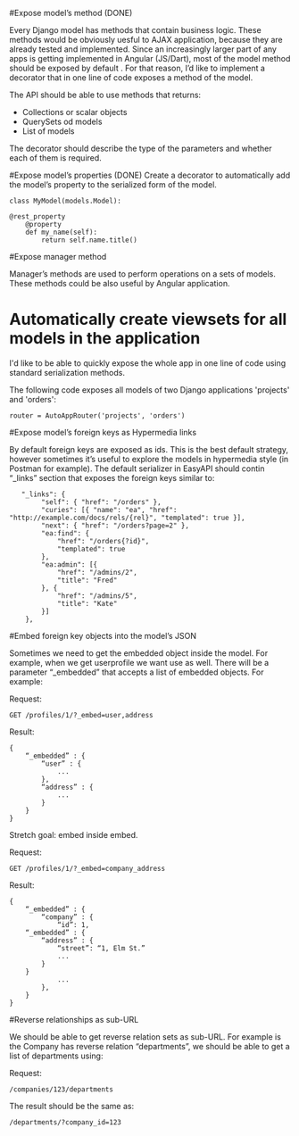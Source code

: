 #Expose model’s method (DONE)

Every Django model has methods that contain business logic. These methods would be obviously uesful to AJAX application,
because they are already tested and implemented. Since an increasingly larger part of any apps is getting implemented in Angular (JS/Dart),
most of the model method should be exposed by default . For that reason, I’d like to implement a decorator that in one line of code
exposes a method of the model.

The API should be able to use methods that returns:

 - Collections or scalar objects
 - QuerySets od models
 - List of models

The decorator should describe the type of the parameters and whether each of them is required.

#Expose model’s properties (DONE)
Create a decorator to automatically add the model’s property to the serialized form of the model.

    class MyModel(models.Model):

    @rest_property
        @property
        def my_name(self):
            return self.name.title()

#Expose manager method

Manager’s methods are used to perform operations on a sets of models. These methods could be also useful by
Angular application.


# Automatically create viewsets for all models in the application

I'd like to be able to quickly expose the whole app in one line of code using standard serialization methods.

The following code exposes all models of two Django applications 'projects' and 'orders':

    router = AutoAppRouter('projects', 'orders')


#Expose model’s foreign keys as Hypermedia links

By default foreign keys are exposed as ids. This is the best default strategy, however sometimes it’s useful to explore the models in hypermedia style (in Postman for example). The default serializer in EasyAPI should contin “_links” section that exposes the foreign keys similar to:

       "_links": {
            "self": { "href": "/orders" },
            "curies": [{ "name": "ea", "href": "http://example.com/docs/rels/{rel}", "templated": true }],
            "next": { "href": "/orders?page=2" },
            "ea:find": {
                "href": "/orders{?id}",
                "templated": true
            },
            "ea:admin": [{
                "href": "/admins/2",
                "title": "Fred"
            }, {
                "href": "/admins/5",
                "title": "Kate"
            }]
        },

#Embed foreign key objects into the model’s JSON

Sometimes we need to get the embedded object inside the model. For example, when we get userprofile we want use as well. There will be a parameter “_embedded” that accepts a list of embedded objects. For example:

Request:

    GET /profiles/1/?_embed=user,address

Result:

    {
        “_embedded” : {
            “user” : {
                ...
            },
            “address” : {
                ...
            }
        }
    }

Stretch goal: embed inside embed.

Request:

    GET /profiles/1/?_embed=company_address

Result:

    {
        “_embedded” : {
            “company” : {
                “id”: 1,
        “_embedded” : {
            “address” : {
                “street”: “1, Elm St.”
                ...
            }
        }
                ...
            },
        }
    }

#Reverse relationships as sub-URL

We should be able to get reverse relation sets as sub-URL. For example is the Company has reverse relation “departments”, we should be able to get a list of departments using:

Request:

    /companies/123/departments

The result should be the same as:

    /departments/?company_id=123